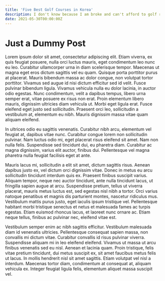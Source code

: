 ```yaml
---
title: 'Five Best Golf Courses in Korea'
description: I don't know because I am broke and can't afford to golf right now.
date: 2021-05-30T00:00:00Z
---
```


# Just a Dummy Post

Lorem ipsum dolor sit amet, consectetur adipiscing elit. Etiam viverra, ex quis feugiat posuere, nulla orci luctus mauris, eget condimentum leo nunc eu leo. Curabitur ullamcorper urna in diam scelerisque tempor. Maecenas ut magna eget eros dictum sagittis vel eu quam. Quisque porta porttitor purus at placerat. Mauris bibendum massa ac dolor congue, non volutpat tortor porttitor. Vivamus sed augue id nisi dictum efficitur sed id velit. Fusce pulvinar bibendum ligula. Vivamus vehicula nulla eu dolor lacinia, in auctor odio egestas. Nunc condimentum, velit a dapibus tempus, libero urna semper erat, vitae posuere ex risus non erat. Proin elementum libero mauris, dignissim ultricies diam vehicula ut. Morbi eget ligula erat. Fusce eleifend eget justo sed sollicitudin. Praesent orci leo, sollicitudin a vestibulum at, elementum eu nibh. Mauris dignissim massa vitae quam aliquam eleifend.

In ultrices odio eu sagittis venenatis. Curabitur nibh arcu, elementum vel feugiat at, dapibus vitae nunc. Curabitur congue lorem non sollicitudin pulvinar. Nam luctus odio mi, eget placerat risus eleifend sit amet. Nam non nulla felis. Suspendisse sed tincidunt dui, eu pharetra diam. Curabitur ac magna dignissim, varius elit auctor, finibus dui. Pellentesque vel magna pharetra nulla feugiat facilisis eget at ante.

Mauris lacus mi, sollicitudin a elit sit amet, dictum sagittis risus. Aenean dapibus justo ex, vel dictum orci dignissim vitae. Donec in metus eu arcu sollicitudin tincidunt interdum quis ex. Praesent finibus suscipit varius. Aliquam tempor, neque nec auctor tincidunt, ante nulla tincidunt lacus, ut fringilla sapien augue at arcu. Suspendisse pretium, tellus ut viverra placerat, mauris metus luctus est, sed egestas nisl nibh a tortor. Orci varius natoque penatibus et magnis dis parturient montes, nascetur ridiculus mus. Vestibulum mattis purus justo, eget iaculis ipsum tristique vel. Pellentesque habitant morbi tristique senectus et netus et malesuada fames ac turpis egestas. Etiam euismod rhoncus lacus, et laoreet nunc ornare ac. Etiam neque tellus, finibus ac pulvinar nec, eleifend vitae est.

Vestibulum semper enim ac nibh sagittis efficitur. Vestibulum malesuada diam id venenatis ultricies. Pellentesque consequat sapien massa, non convallis mi dictum vitae. Curabitur convallis id risus pulvinar viverra. Suspendisse aliquam mi in leo eleifend eleifend. Vivamus ut massa ut arcu finibus venenatis sed eu nisl. Aenean et lacinia quam. Proin tristique, felis vitae pretium tincidunt, dui metus suscipit ex, sit amet faucibus metus felis ut lacus. In mollis hendrerit nisl sit amet sagittis. Etiam volutpat vel nisl a interdum. Maecenas tortor diam, condimentum at consequat at, aliquam vehicula ex. Integer feugiat ligula felis, elementum aliquet massa suscipit vel.
